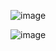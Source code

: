 ![image](https://github.com/allibahari/code-Clock/assets/91661165/5aefa97d-3269-465a-bb42-47d27b76f7d9)

![image](https://github.com/allibahari/code-Clock/assets/91661165/c83fe358-c1b9-44c1-9250-0cec6e12dd1c)

